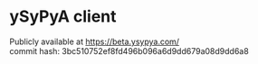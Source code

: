 # ySyPyA client

Publicly available at https://beta.ysypya.com/  
commit hash: 3bc510752ef8fd496b096a6d9dd679a08d9dd6a8